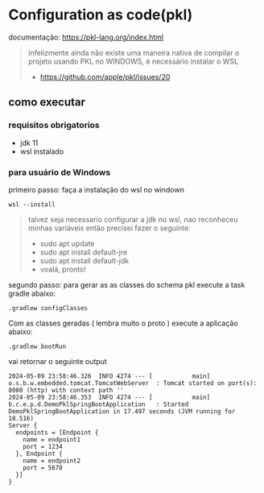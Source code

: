 # Configuration as code(pkl)

documentação: https://pkl-lang.org/index.html

> infelizmente ainda não existe uma maneira nativa de compilar o projeto usando PKL no WINDOWS, é necessário instalar o WSL
> - https://github.com/apple/pkl/issues/20

## como executar

### requisitos obrigatorios
- jdk 11
- wsl instalado

### para usuário de Windows

primeiro passo: 
faça a instalação do wsl no windown
```shell
wsl --install
```
> talvez seja necessario configurar a jdk no wsl, nao reconheceu minhas variáveis então precisei fazer o seguinte:
> - sudo apt update
> - sudo apt install default-jre
> - sudo apt install default-jdk
> - voalá, pronto!

segundo passo:
para gerar as as classes do schema pkl execute a task gradle abaixo:

```shell
.gradlew configClasses
```

Com as classes geradas ( lembra muito o proto ) execute a aplicação abaixo:

```shell
.gradlew bootRun
```

vai retornar o seguinte output 
```shell
2024-05-09 23:58:46.326  INFO 4274 --- [           main] o.s.b.w.embedded.tomcat.TomcatWebServer  : Tomcat started on port(s): 8080 (http) with context path ''
2024-05-09 23:58:46.353  INFO 4274 --- [           main] b.c.e.p.d.DemoPklSpringBootApplication   : Started DemoPklSpringBootApplication in 17.497 seconds (JVM running for 18.516)
Server {
  endpoints = [Endpoint {
    name = endpoint1
    port = 1234
  }, Endpoint {
    name = endpoint2
    port = 5678
  }]
}

```
